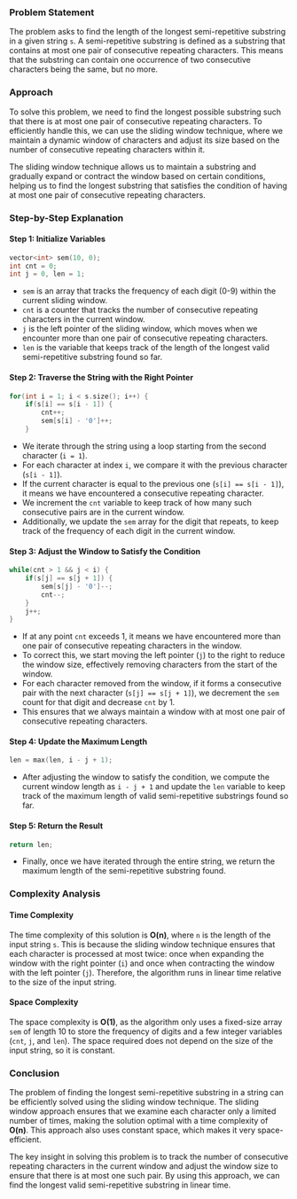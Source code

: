 ### Problem Statement

The problem asks to find the length of the longest semi-repetitive substring in a given string `s`. A semi-repetitive substring is defined as a substring that contains at most one pair of consecutive repeating characters. This means that the substring can contain one occurrence of two consecutive characters being the same, but no more. 

### Approach

To solve this problem, we need to find the longest possible substring such that there is at most one pair of consecutive repeating characters. To efficiently handle this, we can use the sliding window technique, where we maintain a dynamic window of characters and adjust its size based on the number of consecutive repeating characters within it.

The sliding window technique allows us to maintain a substring and gradually expand or contract the window based on certain conditions, helping us to find the longest substring that satisfies the condition of having at most one pair of consecutive repeating characters.

### Step-by-Step Explanation

#### Step 1: Initialize Variables
```cpp
vector<int> sem(10, 0);
int cnt = 0;
int j = 0, len = 1;
```
- `sem` is an array that tracks the frequency of each digit (0-9) within the current sliding window.
- `cnt` is a counter that tracks the number of consecutive repeating characters in the current window.
- `j` is the left pointer of the sliding window, which moves when we encounter more than one pair of consecutive repeating characters.
- `len` is the variable that keeps track of the length of the longest valid semi-repetitive substring found so far.

#### Step 2: Traverse the String with the Right Pointer
```cpp
for(int i = 1; i < s.size(); i++) {
    if(s[i] == s[i - 1]) {
        cnt++;
        sem[s[i] - '0']++;
    }
```
- We iterate through the string using a loop starting from the second character (`i = 1`). 
- For each character at index `i`, we compare it with the previous character (`s[i - 1]`).
- If the current character is equal to the previous one (`s[i] == s[i - 1]`), it means we have encountered a consecutive repeating character. 
- We increment the `cnt` variable to keep track of how many such consecutive pairs are in the current window.
- Additionally, we update the `sem` array for the digit that repeats, to keep track of the frequency of each digit in the current window.

#### Step 3: Adjust the Window to Satisfy the Condition
```cpp
while(cnt > 1 && j < i) {
    if(s[j] == s[j + 1]) {
        sem[s[j] - '0']--;
        cnt--;
    }
    j++;
}
```
- If at any point `cnt` exceeds 1, it means we have encountered more than one pair of consecutive repeating characters in the window.
- To correct this, we start moving the left pointer (`j`) to the right to reduce the window size, effectively removing characters from the start of the window.
- For each character removed from the window, if it forms a consecutive pair with the next character (`s[j] == s[j + 1]`), we decrement the `sem` count for that digit and decrease `cnt` by 1.
- This ensures that we always maintain a window with at most one pair of consecutive repeating characters.

#### Step 4: Update the Maximum Length
```cpp
len = max(len, i - j + 1);
```
- After adjusting the window to satisfy the condition, we compute the current window length as `i - j + 1` and update the `len` variable to keep track of the maximum length of valid semi-repetitive substrings found so far.

#### Step 5: Return the Result
```cpp
return len;
```
- Finally, once we have iterated through the entire string, we return the maximum length of the semi-repetitive substring found.

### Complexity Analysis

#### Time Complexity
The time complexity of this solution is **O(n)**, where `n` is the length of the input string `s`. This is because the sliding window technique ensures that each character is processed at most twice: once when expanding the window with the right pointer (`i`) and once when contracting the window with the left pointer (`j`). Therefore, the algorithm runs in linear time relative to the size of the input string.

#### Space Complexity
The space complexity is **O(1)**, as the algorithm only uses a fixed-size array `sem` of length 10 to store the frequency of digits and a few integer variables (`cnt`, `j`, and `len`). The space required does not depend on the size of the input string, so it is constant.

### Conclusion

The problem of finding the longest semi-repetitive substring in a string can be efficiently solved using the sliding window technique. The sliding window approach ensures that we examine each character only a limited number of times, making the solution optimal with a time complexity of **O(n)**. This approach also uses constant space, which makes it very space-efficient.

The key insight in solving this problem is to track the number of consecutive repeating characters in the current window and adjust the window size to ensure that there is at most one such pair. By using this approach, we can find the longest valid semi-repetitive substring in linear time.